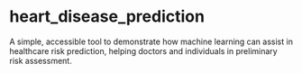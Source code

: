 # heart_disease_prediction
A simple, accessible tool to demonstrate how machine learning can assist in healthcare risk prediction, helping doctors and individuals in preliminary risk assessment.
